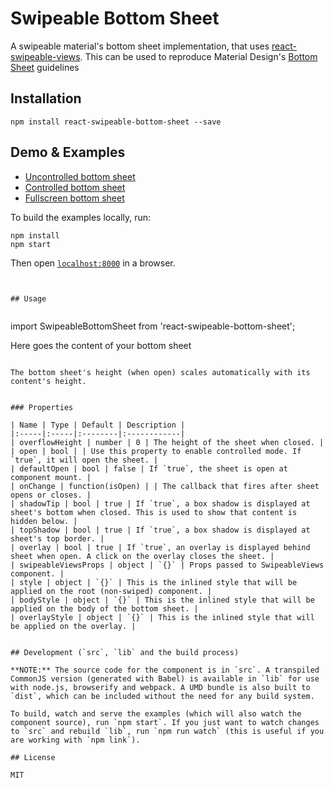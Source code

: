 # Swipeable Bottom Sheet

A swipeable material's bottom sheet implementation, that uses [react-swipeable-views](https://github.com/oliviertassinari/react-swipeable-views).
This can be used to reproduce Material Design's [Bottom Sheet](https://material.io/guidelines/components/bottom-sheets.html) guidelines


## Installation


```
npm install react-swipeable-bottom-sheet --save
```

## Demo & Examples

- [Uncontrolled bottom sheet](http://manufont.github.io/react-swipeable-bottom-sheet/uncontrolled.html)
- [Controlled bottom sheet](http://manufont.github.io/react-swipeable-bottom-sheet/controlled.html)
- [Fullscreen bottom sheet](http://manufont.github.io/react-swipeable-bottom-sheet/fullscreen.html)

To build the examples locally, run:

```
npm install
npm start
```

Then open [`localhost:8000`](http://localhost:8000) in a browser.
```


## Usage


```
import SwipeableBottomSheet from 'react-swipeable-bottom-sheet';

<SwipeableBottomSheet
overflowHeight={64}>
	<div>
		Here goes the content of your bottom sheet
	</div>
</SwipeableBottomSheet>
```

The bottom sheet's height (when open) scales automatically with its content's height.


### Properties

| Name | Type | Default | Description |
|:-----|:-----|:--------|:------------|
| overflowHeight | number | 0 | The height of the sheet when closed. |
| open | bool | | Use this property to enable controlled mode. If `true`, it will open the sheet. |
| defaultOpen | bool | false | If `true`, the sheet is open at component mount. |
| onChange | function(isOpen) | | The callback that fires after sheet opens or closes. |
| shadowTip | bool | true | If `true`, a box shadow is displayed at sheet's bottom when closed. This is used to show that content is hidden below. |
| topShadow | bool | true | If `true`, a box shadow is displayed at sheet's top border. |
| overlay | bool | true | If `true`, an overlay is displayed behind sheet when open. A click on the overlay closes the sheet. |
| swipeableViewsProps | object | `{}` | Props passed to SwipeableViews component. |
| style | object | `{}` | This is the inlined style that will be applied on the root (non-swiped) component. |
| bodyStyle | object | `{}` | This is the inlined style that will be applied on the body of the bottom sheet. |
| overlayStyle | object | `{}` | This is the inlined style that will be applied on the overlay. |


## Development (`src`, `lib` and the build process)

**NOTE:** The source code for the component is in `src`. A transpiled CommonJS version (generated with Babel) is available in `lib` for use with node.js, browserify and webpack. A UMD bundle is also built to `dist`, which can be included without the need for any build system.

To build, watch and serve the examples (which will also watch the component source), run `npm start`. If you just want to watch changes to `src` and rebuild `lib`, run `npm run watch` (this is useful if you are working with `npm link`).

## License

MIT
